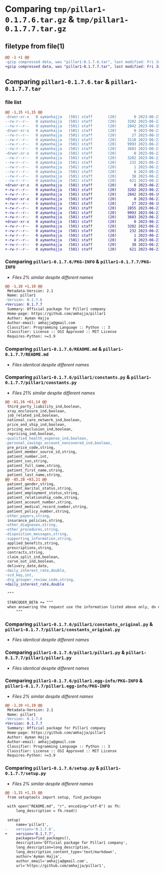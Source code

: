 # Comparing `tmp/pillar1-0.1.7.6.tar.gz` & `tmp/pillar1-0.1.7.7.tar.gz`

## filetype from file(1)

```diff
@@ -1 +1 @@
-gzip compressed data, was "pillar1-0.1.7.6.tar", last modified: Fri Jun 23 15:02:40 2023, max compression
+gzip compressed data, was "pillar1-0.1.7.7.tar", last modified: Fri Jun 23 15:05:31 2023, max compression
```

## Comparing `pillar1-0.1.7.6.tar` & `pillar1-0.1.7.7.tar`

### file list

```diff
@@ -1,15 +1,15 @@
-drwxr-xr-x   0 aymanhajja   (501) staff       (20)        0 2023-06-23 15:02:40.783152 pillar1-0.1.7.6/
--rw-r--r--   0 aymanhajja   (501) staff       (20)     3202 2023-06-23 15:02:40.783038 pillar1-0.1.7.6/PKG-INFO
--rw-r--r--   0 aymanhajja   (501) staff       (20)     2842 2023-06-19 22:34:12.000000 pillar1-0.1.7.6/README.md
-drwxr-xr-x   0 aymanhajja   (501) staff       (20)        0 2023-06-23 15:02:40.782256 pillar1-0.1.7.6/pillar1/
--rw-r--r--   0 aymanhajja   (501) staff       (20)       27 2023-06-19 22:42:24.000000 pillar1-0.1.7.6/pillar1/__init__.py
--rw-r--r--   0 aymanhajja   (501) staff       (20)     3118 2023-06-23 15:00:04.000000 pillar1-0.1.7.6/pillar1/constants.py
--rw-r--r--   0 aymanhajja   (501) staff       (20)     9993 2023-06-23 13:24:20.000000 pillar1-0.1.7.6/pillar1/constants_original.py
--rw-r--r--   0 aymanhajja   (501) staff       (20)     3683 2023-06-23 14:39:45.000000 pillar1-0.1.7.6/pillar1/pillar1.py
-drwxr-xr-x   0 aymanhajja   (501) staff       (20)        0 2023-06-23 15:02:40.782864 pillar1-0.1.7.6/pillar1.egg-info/
--rw-r--r--   0 aymanhajja   (501) staff       (20)     3202 2023-06-23 15:02:40.000000 pillar1-0.1.7.6/pillar1.egg-info/PKG-INFO
--rw-r--r--   0 aymanhajja   (501) staff       (20)      232 2023-06-23 15:02:40.000000 pillar1-0.1.7.6/pillar1.egg-info/SOURCES.txt
--rw-r--r--   0 aymanhajja   (501) staff       (20)        1 2023-06-23 15:02:40.000000 pillar1-0.1.7.6/pillar1.egg-info/dependency_links.txt
--rw-r--r--   0 aymanhajja   (501) staff       (20)        8 2023-06-23 15:02:40.000000 pillar1-0.1.7.6/pillar1.egg-info/top_level.txt
--rw-r--r--   0 aymanhajja   (501) staff       (20)       38 2023-06-23 15:02:40.783189 pillar1-0.1.7.6/setup.cfg
--rw-r--r--   0 aymanhajja   (501) staff       (20)      621 2023-06-23 15:00:47.000000 pillar1-0.1.7.6/setup.py
+drwxr-xr-x   0 aymanhajja   (501) staff       (20)        0 2023-06-23 15:05:31.853871 pillar1-0.1.7.7/
+-rw-r--r--   0 aymanhajja   (501) staff       (20)     3202 2023-06-23 15:05:31.853745 pillar1-0.1.7.7/PKG-INFO
+-rw-r--r--   0 aymanhajja   (501) staff       (20)     2842 2023-06-19 22:34:12.000000 pillar1-0.1.7.7/README.md
+drwxr-xr-x   0 aymanhajja   (501) staff       (20)        0 2023-06-23 15:05:31.852995 pillar1-0.1.7.7/pillar1/
+-rw-r--r--   0 aymanhajja   (501) staff       (20)       27 2023-06-19 22:42:24.000000 pillar1-0.1.7.7/pillar1/__init__.py
+-rw-r--r--   0 aymanhajja   (501) staff       (20)     2855 2023-06-23 15:05:11.000000 pillar1-0.1.7.7/pillar1/constants.py
+-rw-r--r--   0 aymanhajja   (501) staff       (20)     9993 2023-06-23 13:24:20.000000 pillar1-0.1.7.7/pillar1/constants_original.py
+-rw-r--r--   0 aymanhajja   (501) staff       (20)     3683 2023-06-23 14:39:45.000000 pillar1-0.1.7.7/pillar1/pillar1.py
+drwxr-xr-x   0 aymanhajja   (501) staff       (20)        0 2023-06-23 15:05:31.853572 pillar1-0.1.7.7/pillar1.egg-info/
+-rw-r--r--   0 aymanhajja   (501) staff       (20)     3202 2023-06-23 15:05:31.000000 pillar1-0.1.7.7/pillar1.egg-info/PKG-INFO
+-rw-r--r--   0 aymanhajja   (501) staff       (20)      232 2023-06-23 15:05:31.000000 pillar1-0.1.7.7/pillar1.egg-info/SOURCES.txt
+-rw-r--r--   0 aymanhajja   (501) staff       (20)        1 2023-06-23 15:05:31.000000 pillar1-0.1.7.7/pillar1.egg-info/dependency_links.txt
+-rw-r--r--   0 aymanhajja   (501) staff       (20)        8 2023-06-23 15:05:31.000000 pillar1-0.1.7.7/pillar1.egg-info/top_level.txt
+-rw-r--r--   0 aymanhajja   (501) staff       (20)       38 2023-06-23 15:05:31.853915 pillar1-0.1.7.7/setup.cfg
+-rw-r--r--   0 aymanhajja   (501) staff       (20)      621 2023-06-23 15:05:25.000000 pillar1-0.1.7.7/setup.py
```

### Comparing `pillar1-0.1.7.6/PKG-INFO` & `pillar1-0.1.7.7/PKG-INFO`

 * *Files 2% similar despite different names*

```diff
@@ -1,10 +1,10 @@
 Metadata-Version: 2.1
 Name: pillar1
-Version: 0.1.7.6
+Version: 0.1.7.7
 Summary: Official package for Pillar1 company
 Home-page: https://github.com/amhajja/pillar1
 Author: Ayman Hajja
 Author-email: amhajja@gmail.com
 Classifier: Programming Language :: Python :: 3
 Classifier: License :: OSI Approved :: MIT License
 Requires-Python: >=3.9
```

### Comparing `pillar1-0.1.7.6/README.md` & `pillar1-0.1.7.7/README.md`

 * *Files identical despite different names*

### Comparing `pillar1-0.1.7.6/pillar1/constants.py` & `pillar1-0.1.7.7/pillar1/constants.py`

 * *Files 21% similar despite different names*

```diff
@@ -61,16 +61,14 @@
 third_party_liability_ind,boolean,
 xray_enclosure_ind,boolean,
 job_related_ind,boolean,
 national_care_network_ind,boolean,
 price_and_ship_ind,boolean,
 pricing_exclusion_ind,boolean,
 repricing_ind,boolean,
-qualified_health_expense_ind,boolean,
-personal_savings_account_noncovered_ind,boolean,
 pre_price_code,string,
 patient_member_source_id,string,
 patient_number,int,
 patient_ssn,string,
 patient_full_name,string,
 patient_first_name,string,
 patient_last_name,string,
@@ -85,28 +83,21 @@
 patient_gender,string,
 patient_marital_status,string,
 patient_employment_status,string,
 patient_relationship_code,string,
 patient_account_number,string,
 patient_medical_record_number,string,
 patient_policy_number,string,
-other_payers,string,
 insurance_policies,string,
-other_diagnoses,string,
-other_procedures,string,
-disposition_messages,string,
-supporting_information,string,
 applied_benefits,string,
 prescriptions,string,
 contracts,string,
 claim_split_ind,boolean,
 carve_out_ind,boolean,
 delivery_date,date,
-daily_interest_rate,double,
-scd_key,int,
-drg_grouper_review_code,string,
+daily_interest_rate,double
 
 """
 
 STARCODER_BETA += """
 when answering the request use the information listed above only, do not make up column names and do not place additional conditions
     """
```

### Comparing `pillar1-0.1.7.6/pillar1/constants_original.py` & `pillar1-0.1.7.7/pillar1/constants_original.py`

 * *Files identical despite different names*

### Comparing `pillar1-0.1.7.6/pillar1/pillar1.py` & `pillar1-0.1.7.7/pillar1/pillar1.py`

 * *Files identical despite different names*

### Comparing `pillar1-0.1.7.6/pillar1.egg-info/PKG-INFO` & `pillar1-0.1.7.7/pillar1.egg-info/PKG-INFO`

 * *Files 2% similar despite different names*

```diff
@@ -1,10 +1,10 @@
 Metadata-Version: 2.1
 Name: pillar1
-Version: 0.1.7.6
+Version: 0.1.7.7
 Summary: Official package for Pillar1 company
 Home-page: https://github.com/amhajja/pillar1
 Author: Ayman Hajja
 Author-email: amhajja@gmail.com
 Classifier: Programming Language :: Python :: 3
 Classifier: License :: OSI Approved :: MIT License
 Requires-Python: >=3.9
```

### Comparing `pillar1-0.1.7.6/setup.py` & `pillar1-0.1.7.7/setup.py`

 * *Files 2% similar despite different names*

```diff
@@ -1,15 +1,15 @@
 from setuptools import setup, find_packages
 
 with open("README.md", "r", encoding="utf-8") as fh:
     long_description = fh.read()
 
 setup(
     name='pillar1',
-    version='0.1.7.6',
+    version='0.1.7.7',
     packages=find_packages(),
     description='Official package for Pillar1 company',
     long_description=long_description,
     long_description_content_type='text/markdown',
     author='Ayman Hajja',
     author_email='amhajja@gmail.com',
     url='https://github.com/amhajja/pillar1',
```

